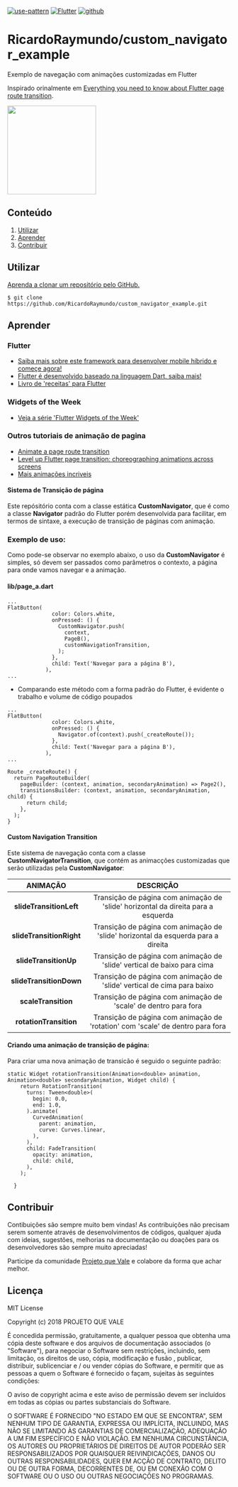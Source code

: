 [![use-pattern][use-pattern-badge-url]][use-pattern-url]
[![Flutter][flutter-badge-url]][flutter-url]
[![github][github-badge-url]][github-url]


# RicardoRaymundo/custom_navigator_example
Exemplo de navegação com animações customizadas em Flutter

Inspirado orinalmente em [Everything you need to know about Flutter page route transition](https://medium.com/flutter-community/everything-you-need-to-know-about-flutter-page-route-transition-9ef5c1b32823).

<img src="https://media.giphy.com/media/IdTUMYqdGWz3Bn4zht/giphy.gif" width="200">

## Conteúdo
1. [Utilizar](#utilizar)
2. [Aprender](#aprender)
3. [Contribuir](#contribuir)

## Utilizar

[Aprenda a clonar um repositório pelo GitHub.](https://help.github.com/en/articles/cloning-a-repository)

```
$ git clone https://github.com/RicardoRaymundo/custom_navigator_example.git
```

## Aprender

### Flutter
- [Saiba mais sobre este framework para desenvolver mobile híbrido e começe agora!](https://flutter.dev/?gclid=Cj0KCQjwuZDtBRDvARIsAPXFx3B2TfM0D6BfUhMiNEtwoNnPRSGntBKR4lQy2RKASKZ6NePDKlCqoeUaAmpzEALw_wcB)
- [Flutter é desenvolvido baseado na linguagem Dart, saiba mais!](https://dart.dev/)
- [Livro de 'receitas' para Flutter](https://flutter.dev/docs/cookbook)

### Widgets of the Week
- [Veja a série 'Flutter Widgets of the Week'](https://www.youtube.com/watch?v=b_sQ9bMltGU&list=PLjxrf2q8roU23XGwz3Km7sQZFTdB996iG)

### Outros tutoriais de animação de pagina
 - [Animate a page route transition]()
 - [Level up Flutter page transition: choreographing animations across screens](https://uxdesign.cc/level-up-flutter-page-transition-choreographing-animations-across-screens-efb5ea105fca)
 - [Mais animações incriveis](https://flutterawesome.com/tag/animation/)
 
#### Sistema de Transição de página
Este repósitório conta com a classe estática **CustomNavigator**, que é como a classe **Navigator** padrão do Flutter porém desenvolvida para facilitar, em termos de sintaxe, a execução de transição de páginas com animação. 
 
### Exemplo de uso:
Como pode-se observar no exemplo abaixo, o uso da **CustomNavigator** é simples, só devem ser passados como parâmetros o contexto, a página para onde vamos navegar e a animação.

#### lib/page_a.dart
```
...
FlatButton(
              color: Colors.white,
              onPressed: () {
                CustomNavigator.push(
                  context,
                  PageB(),
                  customNavigationTransition,
                );
              },
              child: Text('Navegar para a página B'),
            ),
...
```

- Comparando este método com a forma padrão do Flutter, é evidente o trabalho e volume de código poupados

```
...
FlatButton(
              color: Colors.white,
              onPressed: () {
                Navigator.of(context).push(_createRoute());
              },
              child: Text('Navegar para a página B'),
            ),
...

Route _createRoute() {
  return PageRouteBuilder(
    pageBuilder: (context, animation, secondaryAnimation) => Page2(),
    transitionsBuilder: (context, animation, secondaryAnimation, child) {
      return child;
    },
  );
}

```

#### Custom Navigation Transition
Este sistema de navegação conta com a classe **CustomNavigatorTransition**, que contém as animacções customizadas que serão utilizadas pela **CustomNavigator**:

|       ANIMAÇÃO       |                                     DESCRIÇÃO                                     |
|:--------------------:|:---------------------------------------------------------------------------------:|
| **slideTransitionLeft**  | Transição de página com animação de 'slide' horizontal da direita para a esquerda |
| **slideTransitionRight** | Transição de página com animação de 'slide' horizontal da esquerda para a direita |
| **slideTransitionUp**    | Transição de página com animação de 'slide' vertical de baixo para cima           |
| **slideTransitionDown**  | Transição de página com animação de 'slide' vertical de cima para baixo           |
| **scaleTransition**      | Transição de página com animação de 'scale' de dentro para fora                   |
| **rotationTransition**   | Transição de página com animação de 'rotation' com 'scale' de dentro para fora    |

#### Criando uma animação de transição de página:
Para criar uma nova animação de transicão é seguido o seguinte padrão:

```
static Widget rotationTransition(Animation<double> animation, Animation<double> secondaryAnimation, Widget child) {
    return RotationTransition(
      turns: Tween<double>(
        begin: 0.0,
        end: 1.0,
      ).animate(
        CurvedAnimation(
          parent: animation,
          curve: Curves.linear,
        ),
      ),
      child: FadeTransition(
        opacity: animation,
        child: child,
      ),
    );

  }
```

## Contribuir
Contibuições são sempre muito bem vindas! As contribuições não precisam serem somente através de desenvolvimentos de códigos, qualquer ajuda com ideias, sugestões, melhorias na documentação ou doações para os desenvolvedores são sempre muito apreciadas! 

Participe da comunidade [Projeto que Vale](http://www.projetoquevale.com.br) e colabore da forma que achar melhor.


## Licença
MIT License

Copyright (c) 2018 PROJETO QUE VALE

É concedida permissão, gratuitamente, a qualquer pessoa que obtenha uma cópia deste software e dos arquivos de documentação associados (o "Software"), para negociar o Software sem restrições, incluindo, sem limitação, os direitos de uso, cópia, modificação e fusão , publicar, distribuir, sublicenciar e / ou vender cópias do Software, e permitir que as pessoas a quem o Software é fornecido o façam, sujeitas às seguintes condições:

O aviso de copyright acima e este aviso de permissão devem ser incluídos em todas as cópias ou partes substanciais do Software.

O SOFTWARE É FORNECIDO "NO ESTADO EM QUE SE ENCONTRA", SEM NENHUM TIPO DE GARANTIA, EXPRESSA OU IMPLÍCITA, INCLUINDO, MAS NÃO SE LIMITANDO ÀS GARANTIAS DE COMERCIALIZAÇÃO, ADEQUAÇÃO A UM FIM ESPECÍFICO E NÃO VIOLAÇÃO. EM NENHUMA CIRCUNSTÂNCIA, OS AUTORES OU PROPRIETÁRIOS DE DIREITOS DE AUTOR PODERÃO SER RESPONSABILIZADOS POR QUAISQUER REIVINDICAÇÕES, DANOS OU OUTRAS RESPONSABILIDADES, QUER EM ACÇÃO DE CONTRATO, DELITO OU DE OUTRA FORMA, DECORRENTES DE, OU EM CONEXÃO COM O SOFTWARE OU O USO OU OUTRAS NEGOCIAÇÕES NO PROGRAMAS.



[use-pattern-badge-url]: https://img.shields.io/badge/Padrão-USE-orange.svg
[use-pattern-url]: http://www.use-pattern.com/@use-pattern/grid-layout

[flutter-badge-url]: https://img.shields.io/badge/Flutter-1.9.1-blue
[flutter-url]: https://flutter.dev

[github-badge-url]: https://img.shields.io/badge/github-download-brightgreen.svg
[github-url]: https://www.npmjs.com/package/@use-patternt/grid-layout


